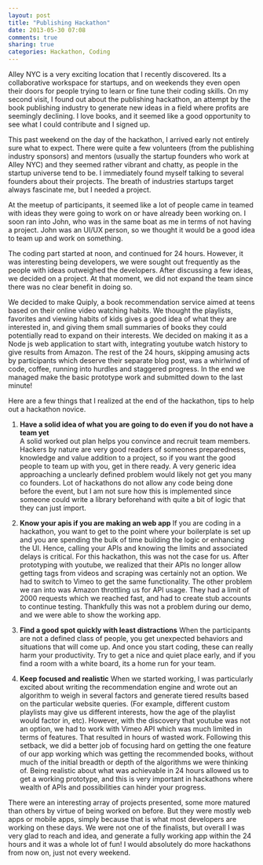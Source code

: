 ```yaml
---
layout: post
title: "Publishing Hackathon"
date: 2013-05-30 07:08
comments: true
sharing: true
categories: Hackathon, Coding
---   
```


Alley NYC is a very exciting location that I recently discovered. Its a collaborative workspace for startups, and on weekends they even open their doors for people trying to learn or fine tune their coding skills. On my second visit, I found out about the publishing hackathon, an attempt by the book publishing industry to generate new ideas in a field where profits are seemingly declining. I love books, and it seemed like a good opportunity to see what I could contribute and I signed up.

This past weekend on the day of the hackathon, I arrived early not entirely sure what to expect. There were quite a few volunteers (from the publishing industry sponsors) and mentors (usually the startup founders who work at Alley NYC) and they seemed rather vibrant and chatty, as people in the startup universe tend to be. I immediately found myself talking to several founders about their projects. The breath of industries startups target always fascinate me, but I needed a project.

At the meetup of participants, it seemed like a lot of people came in teamed with ideas they were going to work on or have already been working on. I soon ran into John, who was in the same boat as me in terms of not having a project. John was an UI/UX person, so we thought it would be a good idea to team up and work on something.

The coding part started at noon, and continued for 24 hours. However, it was interesting being developers, we were sought out frequently as the people with ideas outweighed the developers. After discussing a few ideas, we decided on a project. At that moment, we did not expand the team since there was no clear benefit in doing so.

We decided to make Quiply, a book recommendation service aimed at teens based on their online video watching habits. We thought the playlists, favorites and viewing habits of kids gives a good idea of what they are interested in, and giving them small summaries of books they could potentially read to expand on their interests. We decided on making it as a Node js web application to start with, integrating youtube watch history to give results from Amazon. 
The rest of the 24 hours, skipping amusing acts by participants which deserve their separate blog post, was a whirlwind of code, coffee, running into hurdles and staggered progress. In the end we managed make the basic prototype work and submitted down to the last minute! 

Here are a few things that I realized at the end of the hackathon, tips to help out a hackathon novice.

1. **Have a solid idea of what you are going to do even if you do not have a team yet**   
        A solid worked out plan helps you convince and recruit team members. Hackers by nature are very good readers of someones preparedness, knowledge and value addition to a project, so if you want the good people to team up with you, get in there ready. A very generic idea approaching a unclearly defined problem would likely not get you many co founders. Lot of hackathons do not allow any code being done before the event, but I am not sure how this is implemented since someone could write a library beforehand with quite a bit of logic that they can just import.

2. **Know your apis if you are making an web app**
        If you are coding in a hackathon, you want to get to the point where your boilerplate is set up and you are spending the bulk of time building the logic or enhancing the UI. Hence, calling your APIs and knowing the limits and associated delays is critical. For this hackathon, this was not the case for us. After prototyping with youtube, we realized that their APIs no longer allow getting tags from videos and scraping was certainly not an option. We had to switch to Vimeo to get the same functionality. The other problem we ran into was Amazon throttling us for API usage. They had a limit of 2000 requests which we reached fast, and had to create stub accounts to continue testing. Thankfully this was not a problem during our demo, and we were able to show the working app.

3. **Find a good spot quickly with least distractions**
        When the participants are not a defined class of people, you get unexpected behaviors and situations that will come up. And once you start coding, these can really harm your productivity. Try to get a nice and quiet place early, and if you find a room with a white board, its a home run for your team. 

4. **Keep focused and realistic** 
       When we started working, I was particularly excited about writing the recommendation engine and wrote out an algorithm to weigh in several factors and generate tiered results based on the particular website queries. (For example, different custom playlists may give us different interests, how the age of the playlist would factor in, etc). However, with the discovery that youtube was not an option, we had to work with Vimeo API which was much limited in terms of features. That resulted in hours of wasted work. Following this setback, we did a better job of focusing hard on getting the one feature of our app working which was getting the recommended books, without much of the initial breadth or depth of the algorithms we were thinking of. Being realistic about what was achievable in 24 hours allowed us to get a working prototype, and this is very important in hackathons where wealth of APIs and possibilities can hinder your progress.

There were an interesting array of projects presented, some more matured than others by virtue of being worked on before. But they were mostly web apps or mobile apps, simply because that is what most developers are working on these days. We were not one of the finalists, but overall I was very glad to reach and idea, and generate a fully working app within the 24 hours and it was a whole lot of fun! I would absolutely do more hackathons from now on, just not every weekend.
